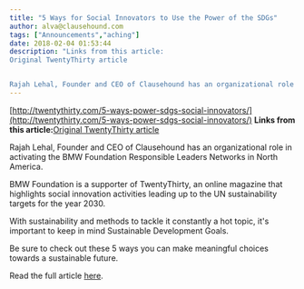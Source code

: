 ```yaml
---
title: "5 Ways for Social Innovators to Use the Power of the SDGs"
author: alva@clausehound.com
tags: ["Announcements","aching"]
date: 2018-02-04 01:53:44
description: "Links from this article:
Original TwentyThirty article


Rajah Lehal, Founder and CEO of Clausehound has an organizational role in activating t..."
---
```


[http://twentythirty.com/5-ways-power-sdgs-social-innovators/](http://twentythirty.com/5-ways-power-sdgs-social-innovators/)
**Links from this article:**[Original TwentyThirty article](http://twentythirty.com/5-ways-power-sdgs-social-innovators/)

Rajah Lehal, Founder and CEO of Clausehound has an organizational role in activating the BMW Foundation Responsible Leaders Networks in North America.

BMW Foundation is a supporter of TwentyThirty, an online magazine that highlights social innovation activities leading up to the UN sustainability targets for the year 2030.

With sustainability and methods to tackle it constantly a hot topic, it's important to keep in mind Sustainable Development Goals.

Be sure to check out these 5 ways you can make meaningful choices towards a sustainable future.

Read the full article [here](http://twentythirty.com/5-ways-power-sdgs-social-innovators/).